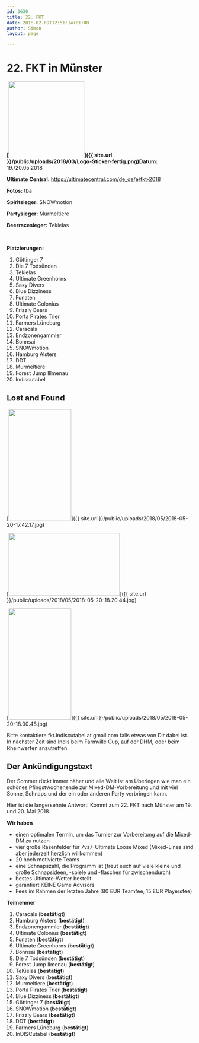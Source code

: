 ```yaml
---
id: 3630
title: 22. FKT
date: 2018-02-09T12:51:14+01:00
author: Simon
layout: page

---
```

# 22. FKT in Münster

**[<img class="wp-image-3636 alignleft" src="{{ site.url }}/public/uploads/2018/03/Logo-Sticker-fertig-e1520938526386.png" alt="" width="204" height="204"  />]({{ site.url }}/public/uploads/2018/03/Logo-Sticker-fertig.png)Datum:** 19./20.05.2018

**Ultimate Central:** <a href="https://ultimatecentral.com/de_de/e/fkt-2018" target="_blank" rel="noopener">https://ultimatecentral.com/de_de/e/fkt-2018</a>

**Fotos:** tba

**Spiritsieger:** SNOWmotion

**Partysieger:** Murmeltiere

**Beerracesieger:** Tekielas

&nbsp;

**Platzierungen:**

  1. Göttinger 7
  2. Die 7 Todsünden
  3. Tekielas
  4. Ultimate Greenhorns
  5. Saxy Divers
  6. Blue Dizziness
  7. Funaten
  8. Ultimate Colonius
  9. Frizzly Bears
 10. Porta Pirates Trier
 11. Farmers Lüneburg
 12. Caracals
 13. Endzonengammler
 14. Bonnsai
 15. SNOWmotion
 16. Hamburg Alsters
 17. DDT
 18. Murmeltiere
 19. Forest Jump Illmenau
 20. Indiscutabel

## Lost and Found

[<img class="alignnone wp-image-3662 size-medium" src="{{ site.url }}/public/uploads/2018/05/2018-05-20-17.41.24-e1527247555470-169x300.jpg" alt="" width="169" height="300"  />]({{ site.url }}/public/uploads/2018/05/2018-05-20-17.42.17.jpg)

[<img class="size-medium wp-image-3669 alignnone" src="{{ site.url }}/public/uploads/2018/05/2018-05-20-18.10.36-300x169.jpg" alt="" width="300" height="169"  />]({{ site.url }}/public/uploads/2018/05/2018-05-20-18.20.44.jpg)

[<img class="size-medium wp-image-3661 alignnone" src="{{ site.url }}/public/uploads/2018/05/2018-05-20-17.41.08-169x300.jpg" alt="" width="169" height="300"  />]({{ site.url }}/public/uploads/2018/05/2018-05-20-18.00.48.jpg)

Bitte kontaktiere fkt.indiscutabel at gmail.com falls etwas von Dir dabei ist. In nächster Zeit sind Indis beim Farmville Cup, auf der DHM, oder beim Rheinwerfen anzutreffen.

## Der Ankündigungstext

Der Sommer rückt immer näher und alle Welt ist am Überlegen wie man ein schönes Pfingstwochenende zur Mixed-DM-Vorbereitung und mit viel Sonne, Schnaps und der ein oder anderen Party verbringen kann.

Hier ist die langersehnte Antwort: Kommt zum 22. FKT nach Münster am 19. und 20. Mai 2018.

**Wir haben**

  * einen optimalen Termin, um das Turnier zur Vorbereitung auf die Mixed-DM zu nutzen
  * vier große Rasenfelder für 7vs7-Ultimate Loose Mixed (Mixed-Lines sind aber jederzeit herzlich willkommen)
  * 20 hoch motivierte Teams
  * eine Schnapszahl, die Programm ist (freut euch auf viele kleine und große Schnapsideen, -spiele und -flaschen für zwischendurch)
  * bestes Ultimate-Wetter bestellt
  * garantiert KEINE Game Advisors
  * Fees im Rahmen der letzten Jahre (80 EUR Teamfee, 15 EUR Playersfee)

**Teilnehmer**

1. Caracals (**bestätigt**)  
2. Hamburg Alsters (**bestätigt**)  
3. Endzonengammler (**bestätigt**)  
4. Ultimate Colonius (**bestätigt**)  
5. Funaten (**bestätigt**)  
6. Ultimate Greenhorns (**bestätigt**)  
7. Bonnsai (**bestätigt**)  
8. Die 7 Todsünden (**bestätigt**)  
9. Forest Jump Ilmenau (**bestätigt**)  
10. TeKielas (**bestätigt**)  
11. Saxy Divers (**bestätigt**)  
12. Murmeltiere (**bestätigt**)  
13. Porta Pirates Trier (**bestätigt**)  
14. Blue Dizziness (**bestätigt**)  
15. Göttinger 7 (**bestätigt**)  
16. SNOWmotion (**bestätigt**)  
17. Frizzly Bears (**bestätigt**)  
18. DDT (**bestätigt**)  
19. Farmers Lüneburg (**bestätigt**)  
20. InDISCutabel (**bestätigt**)